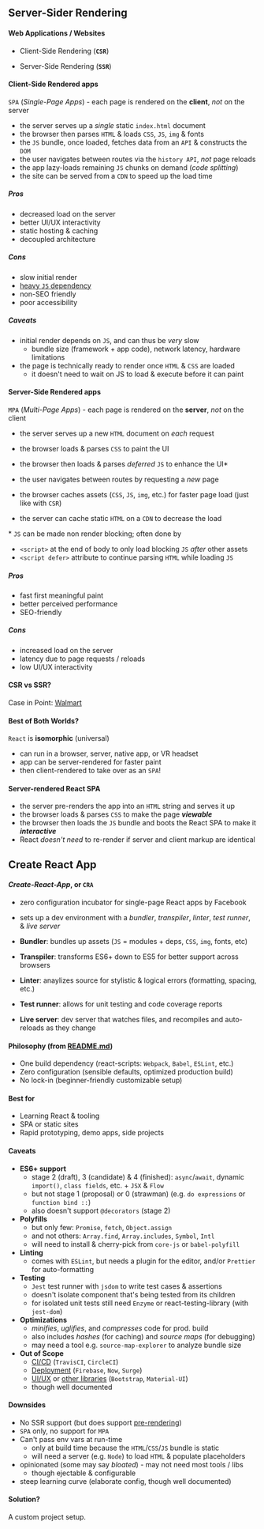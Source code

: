 ## Server-Sider Rendering

#### Web Applications / Websites

- Client-Side Rendering (**`CSR`**)

- Server-Side Rendering (**`SSR`**)

#### Client-Side Rendered apps

`SPA` (*Single-Page Apps*) - each page is rendered on the **client**, _not_ on the server

- the server serves up a *single* static `index.html` document
- the browser then parses `HTML` & loads `CSS`, `JS`, `img` & fonts
- the `JS` bundle, once loaded, fetches data from an `API` & constructs the `DOM`
- the user navigates between routes via the `history API`, *not* page reloads
- the app lazy-loads remaining `JS` chunks on demand (*code splitting*)
- the site can be served from a `CDN` to speed up the load time

##### Pros

- decreased load on the server
- better UI/UX interactivity
- static hosting & caching
- decoupled architecture

##### Cons

- slow initial render
- [heavy `JS` dependency](https://kryogenix.org/code/browser/everyonehasjs.html)
- non-SEO friendly
- poor accessibility

##### Caveats

- initial render depends on `JS`, and can thus be *very* slow
  - bundle size (framework + app code), network latency, hardware limitations
- the page is technically ready to render once `HTML` & `CSS` are loaded
  - it doesn't need to wait on JS to load & execute before it can paint

#### Server-Side Rendered apps

`MPA` (*Multi-Page Apps*) - each page is rendered on the **server**, *not* on the client

- the server serves up a new `HTML` document on *each* request

- the browser loads & parses `CSS` to paint the UI

- the browser then loads & parses *deferred* `JS` to enhance the UI*

- the user navigates between routes by requesting a *new* page

- the browser caches assets (`CSS`, `JS`, `img`, etc.) for faster page load (just like with `CSR`)

- the server can cache static `HTML` on a `CDN` to decrease the load


\* `JS` can be made non render blocking; often done by

- `<script>` at the end of body to only load blocking `JS` *after* other assets
- `<script defer>` attribute to continue parsing `HTML` while loading `JS`

##### Pros

- fast first meaningful paint
- better perceived performance
- SEO-friendly

##### Cons

- increased load on the server
- latency due to page requests / reloads
- low UI/UX interactivity

#### CSR vs SSR?

Case in Point: [Walmart](https://medium.com/walmartlabs/the-benefits-of-server-side-rendering-over-client-side-rendering-5d07ff2cefe8)

#### Best of Both Worlds?

`React` is **isomorphic** (universal)

- can run in a browser, server, native app, or VR headset
- app can be server-rendered for faster paint
- then client-rendered to take over as an `SPA`!

#### Server-rendered React SPA

- the server pre-renders the app into an `HTML` string and serves it up
- the browser loads & parses `CSS` to make the page ***viewable***
- the browser then loads the `JS` bundle and boots the React SPA to make it ***interactive***
- React *doesn't need* to re-render if server and client markup are identical

## Create React App

#### ***Create-React-App***, or **`CRA`**

- zero configuration incubator for single-page React apps by Facebook
- sets up a dev environment with a *bundler*, *transpiler*, *linter*, *test runner*, & *live server*

- **Bundler**: bundles up assets (`JS` = modules + deps, `CSS`, `img`, fonts, etc)

- **Transpiler**: transforms ES6+ down to ES5 for better support across browsers

- **Linter**: anaylizes source for stylistic & logical errors (formatting, spacing, etc.)
- **Test runner**: allows for unit testing and code coverage reports
- **Live server**: dev server that watches files, and recompiles and auto-reloads as they change

#### Philosophy (from [README.md](https://github.com/facebook/create-react-app#philosophy))

- One build dependency (react-scripts: `Webpack`, `Babel`, `ESLint`, etc.)
- Zero configuration (sensible defaults, optimized production build)
- No lock-in (beginner-friendly customizable setup)

#### Best for

- Learning React & tooling
- SPA or static sites
- Rapid prototyping, demo apps, side projects

#### Caveats

- **ES6+ support**
  - stage 2 (draft), 3 (candidate) & 4 (finished): `async`/`await`, dynamic `import()`, `class fields`, etc. + `JSX` & `Flow`
  - but not stage 1 (proposal) or 0 (strawman) (e.g. `do expressions` or `function bind ::`)
  - also doesn't support `@decorators` (stage 2)
- **Polyfills**
  - but only few: `Promise`, `fetch`, `Object.assign`
  - and not others: `Array.find`, `Array.includes`, `Symbol`, `Intl`
  - will need to install & cherry-pick from `core-js` or `babel-polyfill`
- **Linting**
  - comes with `ESLint`, but needs a plugin for the editor, and/or `Prettier` for auto-formatting
- **Testing**
  - `Jest` test runner with `jsdom` to write test cases & assertions
  - doesn't isolate component that's being tested from its children
  - for isolated unit tests still need `Enzyme` or react-testing-library (with `jest-dom`)
- **Optimizations**
  - *minifies*, *uglifies*, and *compresses* code for prod. build
  - also includes *hashes* (for caching) and *source maps* (for debugging)
  - may need a tool e.g. `source-map-explorer` to analyze bundle size
- **Out of Scope**
  - <u>CI/CD</u> (`TravisCI`, `CircleCI`)
  - <u>Deployment</u> (`Firebase`, `Now`, `Surge`)
  - <u>UI/UX</u> or <u>other libraries</u> (`Bootstrap`, `Material-UI`)
  - though well documented

#### Downsides

- No SSR support (but does support [pre-rendering](https://github.com/facebook/create-react-app/blob/master/packages/react-scripts/template/README.md#pre-rendering-into-static-html-files))
- `SPA` only, no support for `MPA`
- Can't pass env vars at run-time
  - only at build time because the `HTML`/`CSS`/`JS` bundle is static
  - will need a server (e.g. `Node`) to load `HTML` & populate placeholders
- opinionated (some may say *bloated*) - may not need most tools / libs
  - though ejectable & configurable
- steep learning curve (elaborate config, though well documented)

#### Solution?

A custom project setup.
